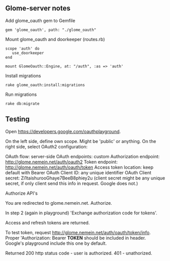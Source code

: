 ## Glome-server notes

 Add glome\_oauth gem to Gemfile

    gem 'glome_oauth', path: "./glome_oauth"

 Mount glome\_oauth and doorkeeper (routes.rb)

    scope 'auth' do
       use_doorkeeper
    end

    mount GlomeOauth::Engine, at: "/auth", :as => 'auth'

 Install migrations

    rake glome_oauth:install:migrations

 Run migrations

    rake db:migrate 

  
## Testing

Open https://developers.google.com/oauthplayground.

On the left side, define own scope. Might be 'public' or anything.
On the right side, select OAuth2 configuration:

 OAuth flow: server-side
 OAuth endpoints: custom
 Authorization endpoint: http://glome.nemein.net/auth/oauth2
 Token endpoint: http://glome.nemein.net/auth/oauth/token
 Access token location: keep default with Bearer
 OAuth Client ID: any unique identifier
 OAuth Client secret: Zi1taishurooGhaye7BeeB8phiey2u
 (client secret might be any unique secret, if only client send this info in request. Google does not.)

 Authorize API's

 You are redirected to glome.nemein.net. Authorize.

 In step 2 (again in playground) 'Exchange authorization code for tokens'.

 Access and refresh tokens are returned.

 To test token, request http://glome.nemein.net/auth/oauth/token/info.
 Proper 'Authorization: Bearer __TOKEN__ should be included in header. Google's playground include this one by default.

 Returned 200 http status code - user is authorized.
 401 - unathorized.

 
